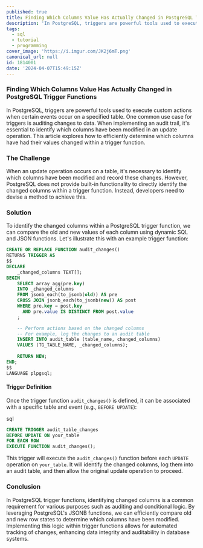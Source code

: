```yaml
---
published: true
title: Finding Which Columns Value Has Actually Changed in PostgreSQL Trigger Functions
description: 'In PostgreSQL, triggers are powerful tools used to execute custom actions when certain events occur on a specified table.'
tags:
  - sql
  - tutorial
  - programming
cover_image: 'https://i.imgur.com/JK2j6mT.png'
canonical_url: null
id: 1814001
date: '2024-04-07T15:49:15Z'
---
```


### Finding Which Columns Value Has Actually Changed in PostgreSQL Trigger Functions

In PostgreSQL, triggers are powerful tools used to execute custom actions when certain events occur on a specified table. One common use case for triggers is auditing changes to data. When implementing an audit trail, it's essential to identify which columns have been modified in an update operation. This article explores how to efficiently determine which columns have had their values changed within a trigger function.

### The Challenge

When an update operation occurs on a table, it's necessary to identify which columns have been modified and record these changes. However, PostgreSQL does not provide built-in functionality to directly identify the changed columns within a trigger function. Instead, developers need to devise a method to achieve this.

### Solution

To identify the changed columns within a PostgreSQL trigger function, we can compare the old and new values of each column using dynamic SQL and JSON functions. Let's illustrate this with an example trigger function:

```sql
CREATE OR REPLACE FUNCTION audit_changes()
RETURNS TRIGGER AS
$$
DECLARE
    _changed_columns TEXT[];
BEGIN
    SELECT array_agg(pre.key)
    INTO _changed_columns
    FROM jsonb_each(to_jsonb(old)) AS pre
    CROSS JOIN jsonb_each(to_jsonb(new)) AS post
    WHERE pre.key = post.key
      AND pre.value IS DISTINCT FROM post.value
    ;

    -- Perform actions based on the changed columns
    -- For example, log the changes to an audit table
    INSERT INTO audit_table (table_name, changed_columns)
    VALUES (TG_TABLE_NAME, _changed_columns);
    
    RETURN NEW;
END;
$$
LANGUAGE plpgsql;
```

#### Trigger Definition

Once the trigger function `audit_changes()` is defined, it can be associated with a specific table and event (e.g., `BEFORE UPDATE`):

sql
```sql
CREATE TRIGGER audit_table_changes
BEFORE UPDATE ON your_table
FOR EACH ROW
EXECUTE FUNCTION audit_changes();
```

This trigger will execute the `audit_changes()` function before each `UPDATE` operation on `your_table`. It will identify the changed columns, log them into an audit table, and then allow the original update operation to proceed.

### Conclusion

In PostgreSQL trigger functions, identifying changed columns is a common requirement for various purposes such as auditing and conditional logic. By leveraging PostgreSQL's JSONB functions, we can efficiently compare old and new row states to determine which columns have been modified. Implementing this logic within trigger functions allows for automated tracking of changes, enhancing data integrity and auditability in database systems.
